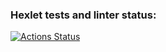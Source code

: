 ### Hexlet tests and linter status:
[![Actions Status](https://github.com/Yoanna-gu/python-project-49/actions/workflows/hexlet-check.yml/badge.svg)](https://github.com/Yoanna-gu/python-project-49/actions)